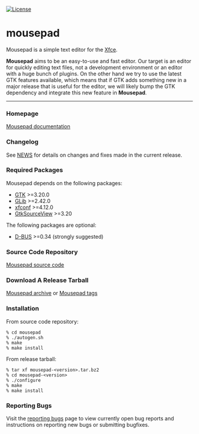 [![License](https://img.shields.io/badge/License-GPL%20v2-blue.svg)](https://gitlab.xfce.org/xfce/mousepad/COPYING)

# mousepad

Mousepad is a simple text editor for the [Xfce](https://www.xfce.org).

**Mousepad** aims to be an easy-to-use and fast editor. Our target is an
editor for quickly editing text files, not a development environment or an
editor with a huge bunch of plugins. On the other hand we try to use the latest
GTK features available, which means that if GTK adds something new in a major
release that is useful for the editor, we will likely bump the GTK dependency
and integrate this new feature in **Mousepad**.

----

### Homepage

[Mousepad documentation](https://docs.xfce.org/apps/mousepad/start)

### Changelog

See [NEWS](https://gitlab.xfce.org/apps/mousepad/-/blob/master/NEWS) for details on changes and fixes made in the current release.


### Required Packages 

Mousepad depends on the following packages:

* [GTK](https://www.gtk.org) >=3.20.0
* [GLib](https://wiki.gnome.org/Projects/GLib) >=2.42.0
* [xfconf](https://gitlab.xfce.org/xfce/xfconf) >=4.12.0
* [GtkSourceView](https://wiki.gnome.org/Projects/GtkSourceView) >=3.20

The following packages are optional:

* [D-BUS](https://www.freedesktop.org/wiki/Software/dbus) >=0.34 (strongly suggested)

### Source Code Repository

[Mousepad source code](https://gitlab.xfce.org/apps/mousepad)

### Download A Release Tarball

[Mousepad archive](https://archive.xfce.org/src/apps/mousepad)
    or
[Mousepad tags](https://gitlab.xfce.org/apps/mousepad/-/tags)

### Installation

From source code repository: 

    % cd mousepad
    % ./autogen.sh
    % make
    % make install

From release tarball:

    % tar xf mousepad-<version>.tar.bz2
    % cd mousepad-<version>
    % ./configure
    % make
    % make install

### Reporting Bugs

Visit the [reporting bugs](https://docs.xfce.org/apps/mousepad/bugs) page to view currently open bug reports and instructions on reporting new bugs or submitting bugfixes.

